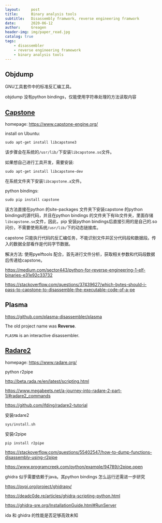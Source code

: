 ```yaml
---
layout:     post
title:      Binary analysis tools
subtitle:   Disassembly framwork, reverse engineering framwork
date:       2020-06-12
author:     Greagen
header-img: img/paper_read.jpg
catalog: true
tags:
    - disassembler
	- reverse engineering framework
	- binary analysis tools
---
```


## Objdump

GNU工具套件中的标准反汇编工具。

objdump 没有python bindings，仅能使用字符串处理的方法读取内容





## [Capstone](https://www.capstone-engine.org/)

homepage: https://www.capstone-engine.org/

install on Ubuntu:

```shell
sudo apt-get install libcapstone3
```

该步骤会在系统的`/usr/lib/`下安装`libcapstone.so`文件。

如果想自己进行工具开发，需要安装:

```shell
sudo apt-get install libcapstone-dev
```

在系统文件夹下安装`libcapstone.a`文件。

python bindings:

```shell
sudo pip install capstone
```

该方法直接在python 的site-packages 文件夹下安装capstone 的python bindings的源代码，并且在python bindings 的文件夹下有lib文件夹，里面存储`libcapstone.so`文件，因此，pip 安装python bindings后直接引用的是自己的.so 问价，不需要使用系统`/usr/lib/`下的动态链接库。



capstone 只能执行代码的反汇编任务，不能识别文件并区分代码段和数据段。传入的数据全部看作是代码字节数据。

解决方法: 使用pyelftools 配合，首先进行文件分析，获取相关参数和代码段数据后传递给capstone。

https://medium.com/sector443/python-for-reverse-engineering-1-elf-binaries-e31e92c33732

https://stackoverflow.com/questions/37439627/which-bytes-should-i-pass-to-capstone-to-disassemble-the-executable-code-of-a-pe





## Plasma

https://github.com/plasma-disassembler/plasma

The old project name was **Reverse**.

`PLASMA` is an interactive disassembler.





## [Radare2](https://github.com/radareorg/radare2)

homepage: https://www.radare.org/



python r2pipe

http://beta.rada.re/en/latest/scripting.html

https://www.megabeets.net/a-journey-into-radare-2-part-1/#radare2_commands

https://github.com/ifding/radare2-tutorial



安装radare2

```
sys/install.sh
```



安装r2pipe

```shell
pip install r2pipe
```

https://stackoverflow.com/questions/55402547/how-to-dump-functions-disassembly-using-r2pipe

https://www.programcreek.com/python/example/94789/r2pipe.open











ghidra 似乎需要依赖于java。其python bindings 怎么运行还需进一步研究

https://pypi.org/project/ghidrapy/

https://deadc0de.re/articles/ghidra-scripting-python.html

https://ghidra-sre.org/InstallationGuide.html#RunServer

ida 和 ghidra 的性能是否足够高效未知

